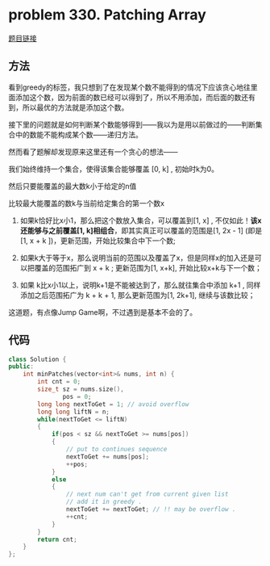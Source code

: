 # problem 330. Patching Array

[题目链接](https://leetcode.com/problems/patching-array/)

## 方法

看到greedy的标签，我只想到了在发现某个数不能得到的情况下应该贪心地往里面添加这个数，因为前面的数已经可以得到了，所以不用添加，而后面的数还有到，所以最优的方法就是添加这个数。


接下里的问题就是如何判断某个数能够得到——我以为是用以前做过的——判断集合中的数能不能构成某个数——递归方法。

然而看了题解却发现原来这里还有一个贪心的想法——

我们始终维持一个集合，使得该集合能够覆盖 [0, k] , 初始时k为0。

然后只要能覆盖的最大数k小于给定的n值

比较最大能覆盖的数k与当前给定集合的第一个数x

1. 如果k恰好比x小1，那么把这个数放入集合，可以覆盖到[1, x] , 不仅如此！**该x还能够与之前覆盖[1, k]相组合**，即其实真正可以覆盖的范围是[1, 2x - 1\] (即是 [1, x + k ])，更新范围，开始比较集合中下一个数; 

2. 如果k大于等于x，那么说明当前的范围以及覆盖了x，但是同样x的加入还是可以把覆盖的范围拓广到 x + k ;  更新范围为[1, x+k], 开始比较x+k与下一个数；

3. 如果 k比x小1以上，说明k+1是不能被达到了，那么就往集合中添加 k+1 , 同样添加之后范围拓广为 k + k + 1, 那么更新范围为[1, 2k+1], 继续与该数比较；


这道题，有点像Jump Game啊，不过遇到是基本不会的了。

## 代码

```C++
class Solution {
public:
    int minPatches(vector<int>& nums, int n) {
        int cnt = 0;
        size_t sz = nums.size(),
               pos = 0;
        long long nextToGet = 1; // avoid overflow 
        long long liftN = n;
        while(nextToGet <= liftN)
        {
            if(pos < sz && nextToGet >= nums[pos])
            {
                // put to continues sequence
                nextToGet += nums[pos];
                ++pos;
            }
            else
            {
                // next num can't get from current given list
                // add it in greedy .
                nextToGet += nextToGet; // !! may be overflow .
                ++cnt;
            }
        }
        return cnt;
    }
};
```

